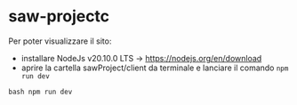 # saw-projectc

Per poter visualizzare il sito:
- installare NodeJs v20.10.0 LTS -> https://nodejs.org/en/download
- aprire la cartella sawProject/client da terminale e lanciare il comando ```npm run dev```

`bash
npm run dev
`
